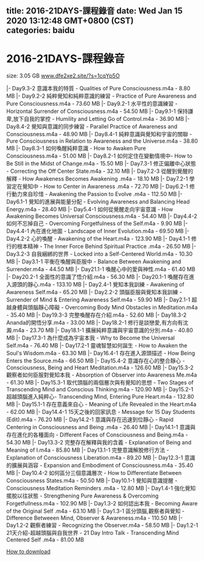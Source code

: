 
title: 2016-21DAYS-課程錄音
date: Wed Jan 15 2020 13:12:48 GMT+0800 (CST)    
categories: baidu
---

# 2016-21DAYS-課程錄音
size: 3.05 GB
 www.dfe2xe2.site/?s=1cqYp5O
 
|- Day9.3-2 意識本我的特質 - Qualities of Pure Consciousness.m4a - 8.80 MB
|- Day9.2-2 純粹覺知和純粹意識的練習 - Practice of Pure Awareness and Pure Consciousness.m4a - 73.60 MB
|- Day9.2-1 水平性的意識練習 - Horizontal Surrender of Consciousness.m4a - 54.50 MB
|- Day9.1-1 保持謙卑,放下自我的掌控 - Humility and Letting Go of Control.m4a - 36.90 MB
|- Day8.4-2 覺知與意識的同步練習 - Parallel Practice of Awareness and Consciousness.m4a - 48.90 MB
|- Day8.4-1 純粹意識與覺知和宇宙的關聯 - Pure Consciousness in Relation to Awareness and the Universe.m4a - 38.80 MB
|- Day8.3-1 如何喚醒純粹意識 - How to Awaken Pure Consciousness.m4a - 51.00 MB
|- Day8.2-1 如何定住在變動情境中- How to Be Still in the Midst of Change.m4a - 15.50 MB
|- Day7.3-1 修正偏離中心狀態 - Correcting the Off Center State.m4a - 32.10 MB
|- Day7.2-3 從醒到覺醒的解釋 - How Awakeness Becomes Awakening .m4a - 18.10 MB
|- Day7.2-1 學習定在覺知中 - How to Center in Awareness  .m4a - 72.70 MB
|- Day6.2-1 修行動力來自珍惜 - Awakening the Passion to Evolve  .m4a - 112.50 MB
|- Day6.1-1 覺知的進展與能量分配 - Evolving Awareness and Balancing Head Energy.m4a - 28.40 MB
|- Day5.4-1 如何從覺醒走向宇宙意識 - How Awakening Becomes Universal Consciousness.m4a - 54.40 MB
|- Day4.4-2 如何不忘掉自己 - Overcoming Forgetfulness of the Self.m4a - 9.90 MB
|- Day4.4-1 內在進化地圖 - Landscape of Inner Evolution.m4a - 69.50 MB
|- Day4.2-2 心的喚醒 - Awakening of the Heart.m4a - 123.90 MB
|- Day4.1-1 修行的根本精神 - The Inner Force Behind Spiritual Practice .m4a - 26.50 MB
|- Day3.2-3 自我綑綁的世界 - Locked into a Self-Centered World.m4a - 10.30 MB
|- Day3.1-1 平衡在喚醒與臣服中 - Balance Between Awakening and Surrender.m4a - 44.50 MB
|- Day21.1-1 喚醒心中的愛與神性.m4a - 61.40 MB
|- Day20.2-1 全面性的意識了悟介紹.m4a - 56.30 MB
|- Day20.1-1 喚醒存在進入源頭的靜心.m4a - 133.10 MB
|- Day2.4-1 覺知本我訓練 - Awakening of Awareness Self.m4a - 65.20 MB
|- Day2.2-2 頭腦臣服與覺知本我訓練 - Surrender of Mind & Entering Awareness Self.m4a - 59.90 MB
|- Day2.1-1 超越身體與頭腦靜心障礙 - Overcoming Body Mind Obstacles in Meditation.m4a - 35.40 MB
|- Day19.3-3 完整喚醒存在介紹.m4a - 52.60 MB
|- Day18.3-2 Ananda的開悟分享.m4a - 33.00 MB
|- Day18.2-1 修行是談戀愛,有方向有沈澱.m4a - 23.70 MB
|- Day18.1-1 擴展純粹意識與宇宙意識的分別.m4a - 40.80 MB
|- Day17.3-1 為什麼成為宇宙本我 - Why to Become the Universal Self.m4a - 76.40 MB
|- Day17.2-1 靈魂智慧如何誕生 - How to Awaken the Soul's Wisdom.m4a - 63.30 MB
|- Day16.4-1 存在進入源頭描述  - How Being Enters the Source.m4a - 66.50 MB
|- Day15.4-2 意識存在心的整合靜心 - Consciousness, Being and Heart Meditation.m4a - 126.60 MB
|- Day15.3-2 觀察者如何臣服對覺知本我 - Absorption of Observer into Awareness Me.m4a - 61.30 MB
|- Day15.3-1 取代頭腦的兩個層次與有覺知的思想 - Two Stages of Transcending Mind and Conscious Thinking.m4a - 120.90 MB
|- Day15.2-1 超越頭腦進入純粹心- Transcending Mind, Entering Pure Heart.m4a - 132.80 MB
|- Day15.1-1 存在意義來自心 - Meaning of Life Revealed in the Heart.m4a - 62.00 MB
|- Day14.4-1 15天之後的回家訊息 - Message for 15 Day Students (Edit).m4a - 76.20 MB
|- Day14.2-1 意識與存在迅速到位靜心 - Rapid Centering in Consciousness and Being .m4a - 26.40 MB
|- Day14.1-1 意識與存在進化的各種面向 - Different Faces of Consciousness and Being.m4a - 54.30 MB
|- Day13.3-2 完整存在解釋與我的含義 - Explanation of Being and Meaning of I.m4a - 85.80 MB
|- Day13.1-1 完整意識解脫修行方法  - Explanation of Consciousness Liberation.m4a - 89.20 MB
|- Day12.3-1 意識的擴展與涵容 - Expansion and Embodiment of Consciousness.m4a - 35.40 MB
|- Day10.4-2 如何區分三個意識層次 - How to Differentiate Between Consciousness States.m4a - 50.50 MB
|- Day10.1-1 覺知與意識提醒 - Consciousness Meditation Reminders .m4a - 12.80 MB
|- Day1.4-1 強化覺知擺脫以往狀態 - Strengthening Pure Awareness & Overcoming Forgetfullness.m4a - 102.90 MB
|- Day1.3-2 如何認出本我 - Becoming Aware of the Original Self .m4a - 63.10 MB
|- Day1.3-1 區分頭腦,觀察者與覺知 - Difference Betweeen Mind, Observer & Awareness.m4a - 110.50 MB
|- Day1.2-2 觀察者練習 - Recognizing the Observer.m4a - 58.50 MB
|- Day1.2-1 21天介紹-超越頭腦與自我世界 - 21 Day Intro Talk - Transcending Mind Centered Self .m4a - 81.00 MB

[How to download](https://bpcam.bemobtrk.com/go/2ceec3aa-1ca2-46d6-b9ff-aaa5c184517c?jno=156)